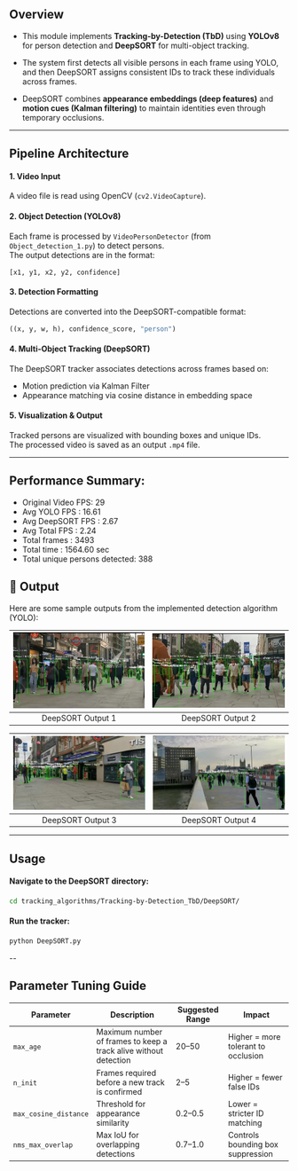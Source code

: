 ## Overview

- This module implements **Tracking-by-Detection (TbD)** using **YOLOv8** for person detection and **DeepSORT** for multi-object tracking.

- The system first detects all visible persons in each frame using YOLO, and then DeepSORT assigns consistent IDs to track these individuals across frames.

- DeepSORT combines **appearance embeddings (deep features)** and **motion cues (Kalman filtering)** to maintain identities even through temporary occlusions.

---

## Pipeline Architecture

#### 1. Video Input
A video file is read using OpenCV (`cv2.VideoCapture`).



#### 2. Object Detection (YOLOv8)
Each frame is processed by `VideoPersonDetector` (from `Object_detection_1.py`) to detect persons.  
The output detections are in the format:
```text
[x1, y1, x2, y2, confidence]
```

#### 3. Detection Formatting
Detections are converted into the DeepSORT-compatible format:
```python
((x, y, w, h), confidence_score, "person")
```

#### 4. Multi-Object Tracking (DeepSORT)
The DeepSORT tracker associates detections across frames based on:
- Motion prediction via Kalman Filter  
- Appearance matching via cosine distance in embedding space  

#### 5. Visualization & Output
Tracked persons are visualized with bounding boxes and unique IDs.  
The processed video is saved as an output `.mp4` file.


---

## Performance Summary:
  - Original Video FPS: 29
  - Avg YOLO FPS     : 16.61
  - Avg DeepSORT FPS : 2.67
  - Avg Total FPS    : 2.24
  - Total frames     : 3493
  - Total time       : 1564.60 sec
  - Total unique persons detected: 388

## 📸 Output

Here are some sample outputs from the implemented detection algorithm (YOLO):

| ![DeepSORT Sample Output 1](../../../Results/Tracking-by-Detection_TbD/DeepSORT/DeepSORT_1.jpg) | ![DeepSORT Sample Output 2](../../../Results/Tracking-by-Detection_TbD/DeepSORT/DeepSORT_2.jpg) |
|:---------------------------------:|:---------------------------------:|
| DeepSORT Output 1 | DeepSORT Output 2 |

| ![DeepSORT Sample Output 3](../../../Results/Tracking-by-Detection_TbD/DeepSORT/DeepSORT_3.jpg) | ![DeepSORT Sample Output 4](../../../Results/Tracking-by-Detection_TbD/DeepSORT/DeepSORT_4.jpg) |
|:---------------------------------:|:---------------------------------:|
| DeepSORT Output 3 | DeepSORT Output 4 |

---
 
## Usage

#### Navigate to the DeepSORT directory:
```bash
cd tracking_algorithms/Tracking-by-Detection_TbD/DeepSORT/
```

#### Run the tracker:
```bash
python DeepSORT.py
```

--

## Parameter Tuning Guide

| Parameter             | Description                                                      | Suggested Range | Impact                              |
| --------------------- | ---------------------------------------------------------------- | --------------- | ----------------------------------- |
| `max_age`             | Maximum number of frames to keep a track alive without detection | 20–50           | Higher = more tolerant to occlusion |
| `n_init`              | Frames required before a new track is confirmed                  | 2–5             | Higher = fewer false IDs            |
| `max_cosine_distance` | Threshold for appearance similarity                              | 0.2–0.5         | Lower = stricter ID matching        |
| `nms_max_overlap`     | Max IoU for overlapping detections                               | 0.7–1.0         | Controls bounding box suppression   |
